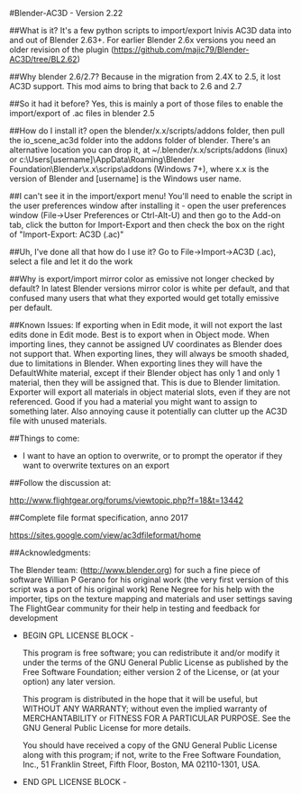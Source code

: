 #Blender-AC3D - Version 2.22

##What is it?
It's a few python scripts to import/export Inivis AC3D data into and out of Blender 2.63+. For earlier Blender 2.6x versions you need an older revision of the plugin (https://github.com/majic79/Blender-AC3D/tree/BL2.62)

##Why blender 2.6/2.7?
Because in the migration from 2.4X to 2.5, it lost AC3D support. This mod aims to bring that back to 2.6 and 2.7

##So it had it before?
Yes, this is mainly a port of those files to enable the import/export of .ac files in blender 2.5

##How do I install it?
open the blender/x.x/scripts/addons folder, then pull the io_scene_ac3d folder into the addons folder of blender. There's an alternative location you can drop it, at ~/.blender/x.x/scripts/addons (linux) or c:\Users\[username]\AppData\Roaming\Blender Foundation\Blender\x.x\scrips\addons (Windows 7+), where x.x is the version of Blender and [username] is the Windows user name.

##I can't see it in the import/export menu!
You'll need to enable the script in the user preferences window after installing it - open the user preferences window (File->User Preferences or Ctrl-Alt-U) and then go to the Add-on tab, click the button for Import-Export and then check the box on the right of "Import-Export: AC3D (.ac)"

##Uh, I've done all that how do I use it?
Go to File->Import->AC3D (.ac), select a file and let it do the work

##Why is export/import mirror color as emissive not longer checked by default?
In latest Blender versions mirror color is white per default, and that confused many users that what they exported would get totally emissive per default.

##Known Issues:
If exporting when in Edit mode, it will not export the last edits done in Edit mode. Best is to export when in Object mode.
When importing lines, they cannot be assigned UV coordinates as Blender does not support that.
When exporting lines, they will always be smooth shaded, due to limitations in Blender.
When exporting lines they will have the DefaultWhite material, except if their Blender object has only 1 and only 1 material, then they will be assigned that. This is due to Blender limitation.
Exporter will export all materials in object material slots, even if they are not referenced. Good if you had a material you might want to assign to something later. Also annoying cause it potentially can clutter up the AC3D file with unused materials.

##Things to come:
* I want to have an option to overwrite, or to prompt the operator if they want to overwrite textures on an export

##Follow the discussion at:

http://www.flightgear.org/forums/viewtopic.php?f=18&t=13442

##Complete file format specification, anno 2017

https://sites.google.com/view/ac3dfileformat/home

##Acknowledgments:

The Blender team: (http://www.blender.org) for such a fine piece of software
Willian P Gerano for his original work (the very first version of this script was a port of his original work)
Rene Negree for his help with the importer, tips on the texture mapping and materials and user settings saving
The FlightGear community for their help in testing and feedback for development

- BEGIN GPL LICENSE BLOCK -

  This program is free software; you can redistribute it and/or
  modify it under the terms of the GNU General Public License
  as published by the Free Software Foundation; either version 2
  of the License, or (at your option) any later version.

  This program is distributed in the hope that it will be useful,
  but WITHOUT ANY WARRANTY; without even the implied warranty of
  MERCHANTABILITY or FITNESS FOR A PARTICULAR PURPOSE.  See the
  GNU General Public License for more details.

  You should have received a copy of the GNU General Public License
  along with this program; if not, write to the Free Software Foundation,
  Inc., 51 Franklin Street, Fifth Floor, Boston, MA 02110-1301, USA.

- END GPL LICENSE BLOCK -
